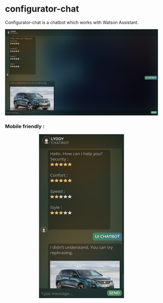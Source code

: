 # configurator-chat

Configurator-chat is a chatbot which works with Watson Assistant.

![alt text](https://github.com/maxgfr/configurator-chat/blob/master/ui1.png)

### Mobile friendly :

<div align="center">
  <img src="https://github.com/maxgfr/configurator-chat/blob/master/ui2.png" height="540" width="280"/>
</div>
